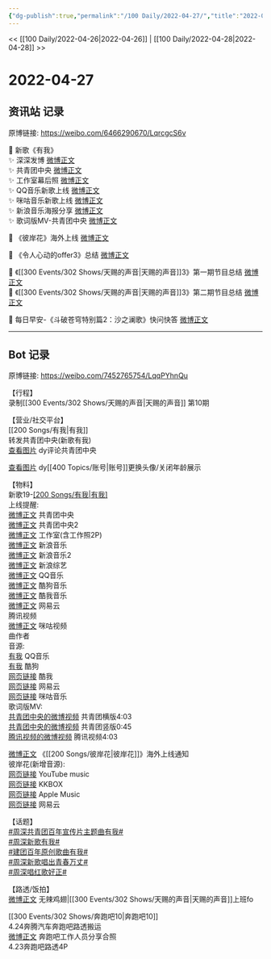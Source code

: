 ```yaml
---
{"dg-publish":true,"permalink":"/100 Daily/2022-04-27/","title":"2022-04-27","created":"2022-12-04T15:47:06.000+08:00","updated":"2023-04-11T12:46:59.067+08:00"}
---
```



<< [[100 Daily/2022-04-26\|2022-04-26]] | [[100 Daily/2022-04-28\|2022-04-28]] >>

# 2022-04-27

## 资讯站 记录

原博链接: https://weibo.com/6466290670/LqrcgcS6v

💫 新歌《有我》  
✨ 深深发博 [微博正文](https://m.weibo.cn/6466290670/4762823081857905)  
✨ 共青团中央 [微博正文](https://m.weibo.cn/6466290670/4762941494132994)  
✨ 工作室幕后照 [微博正文](https://m.weibo.cn/6466290670/4762796119560784)  
✨ QQ音乐新歌上线 [微博正文](https://m.weibo.cn/6466290670/4762792622556382)  
✨ 咪咕音乐新歌上线 [微博正文](https://m.weibo.cn/6466290670/4762814219027937)  
✨ 新浪音乐海报分享 [微博正文](https://m.weibo.cn/6466290670/4762791540427477)  
✨ 歌词版MV-共青团中央 [微博正文](https://m.weibo.cn/6466290670/4762793184069619)

💫 《彼岸花》海外上线 [微博正文](https://m.weibo.cn/6466290670/4762866530389792)

💫 《令人心动的offer3》总结 [微博正文](https://m.weibo.cn/6466290670/4762842043779435)

💫 《[[300 Events/302 Shows/天赐的声音\|天赐的声音]]3》第一期节目总结 [微博正文](https://m.weibo.cn/6466290670/4762843952713073)  
💫 《[[300 Events/302 Shows/天赐的声音\|天赐的声音]]3》第二期节目总结 [微博正文](https://m.weibo.cn/6466290670/4762886969492545)

💫 每日早安-《斗破苍穹特别篇2：沙之澜歌》快问快答 [微博正文](https://m.weibo.cn/6466290670/4762775790554122)

---
## Bot 记录

原博链接: https://weibo.com/7452765754/LqqPYhnQu

【行程】  
录制[[300 Events/302 Shows/天赐的声音\|天赐的声音]] 第10期

【营业/社交平台】  
[[200 Songs/有我\|有我]]  
[](https://m.weibo.cn/1736988591/4762822045601763) 转发共青团中央(新歌有我)  
[查看图片](https://wx4.sinaimg.cn/large/0088n2Pggy1h1oelin9zcj30hs07r74m.jpg) dy评论共青团中央

[查看图片](https://wx1.sinaimg.cn/large/0088n2Pggy1h1oellx4x8j30hs0f3t9p.jpg) dy[[400 Topics/账号\|账号]]更换头像/关闭年龄展示

【物料】  
新歌19-[[200 Songs/有我\|有我]](庆祝中国共青团成立100周年主题宣传片《共青春》主题曲)  
上线提醒:  
[微博正文](https://m.weibo.cn/3937348351/4762792182417306) 共青团中央  
[微博正文](https://m.weibo.cn/3937348351/4762924306401920) 共青团中央2  
[微博正文](https://m.weibo.cn/7478855230/4762793784377827) 工作室(含工作照2P)  
[微博正文](https://m.weibo.cn/1266269835/4762790487655990) 新浪音乐  
[微博正文](https://m.weibo.cn/1266269835/4762791434781572) 新浪音乐2  
[微博正文](https://m.weibo.cn/1878335471/4762793103853114) 新浪综艺  
[微博正文](https://m.weibo.cn/2169129705/4762790487392417) QQ音乐  
[微博正文](https://m.weibo.cn/1665103091/4762801177889380) 酷狗音乐  
[微博正文](https://m.weibo.cn/1738434147/4762870900328564) 酷我音乐  
[微博正文](https://m.weibo.cn/1721030997/4762829259016989) 网易云  
[](https://m.weibo.cn/2591595652/4762849697860177) 腾讯视频  
[微博正文](https://m.weibo.cn/1809436135/4762861963053397) 咪咕视频  
[](https://m.weibo.cn/3054593583/4762940916633310) 曲作者  
音源:  
[有我](https://weibo.cn/sinaurl?u=https%3A%2F%2Fi.y.qq.com%2Fv8%2Fplaysong.html%3Fsongid%3D353729673%26source%3Dyqq%26ADTAG%3Dhz_wb_sf%26channelId%3D10081987) QQ音乐  
[有我](https://weibo.cn/sinaurl?u=https%3A%2F%2Ft1.kugou.com%2Fsong.html%3Fid%3D2Bjdn5fzyV3) 酷狗  
[网页链接](https://weibo.cn/sinaurl?u=http%3A%2F%2Fm.kuwo.cn%2Fnewh5app%2Fplay_detail%2F218226211) 酷我  
[网页链接](https://weibo.cn/sinaurl?u=https%3A%2F%2Fmusic.163.com%2F%23%2Fsong%3Fid%3D1941629582) 网易云  
[网页链接](https://weibo.cn/sinaurl?u=http%3A%2F%2Fc.migu.cn%2F00eoZv) 咪咕音乐  
歌词版MV:  
[共青团中央的微博视频](https://video.weibo.com/show?fid=1034:4762771678756879) 共青团横版4:03  
[共青团中央的微博视频](https://video.weibo.com/show?fid=1034:4762876968370286) 共青团竖版0:45  
[腾讯视频的微博视频](https://video.weibo.com/show?fid=1034:4762848707149849) 腾讯视频4:03

[微博正文](https://m.weibo.cn/6562790546/4762804352977583) 《[[200 Songs/彼岸花\|彼岸花]]》海外上线通知  
彼岸花(新增音源):  
[网页链接](https://weibo.cn/sinaurl?u=https%3A%2F%2Fwww.youtube.com%2Fwatch%3Fv%3DrCP4pVLJeak) YouTube music  
[网页链接](https://weibo.cn/sinaurl?u=https%3A%2F%2Fwww.kkbox.com%2Ftw%2Ftc%2Fsong%2FKmXsXXP4R1boPcXkf0) KKBOX  
[网页链接](https://weibo.cn/sinaurl?u=https%3A%2F%2Fmusic.apple.com%2Ftw%2Falbum%2F%25E5%25BD%25BC%25E5%25B2%25B8%25E8%258A%25B1-%25E9%259B%25BB%25E8%25A6%2596%25E5%258A%2587-%25E5%2595%258F%25E5%25A4%25A9%25E9%258C%2584-%25E4%25B8%25BB%25E9%25A1%258C%25E6%259B%25B2-single%2F1620851236) Apple Music  
[网页链接](https://weibo.cn/sinaurl?u=https%3A%2F%2Fy.music.163.com%2Fm%2Fsong%3Fapp_version%3D8.7.35%26id%3D1941639510%26textid%3D23023%26uct%3DRnXWV%2BM9NpPOf2Fe4X6kMw%253D%253D) 网易云

【话题】  
[#周深共青团百年宣传片主题曲有我#](https://s.weibo.com/weibo?q=%23%E5%91%A8%E6%B7%B1%E5%85%B1%E9%9D%92%E5%9B%A2%E7%99%BE%E5%B9%B4%E5%AE%A3%E4%BC%A0%E7%89%87%E4%B8%BB%E9%A2%98%E6%9B%B2%E6%9C%89%E6%88%91%23)  
[#周深新歌有我#](https://s.weibo.com/weibo?q=%23%E5%91%A8%E6%B7%B1%E6%96%B0%E6%AD%8C%E6%9C%89%E6%88%91%23)  
[#建团百年原创歌曲有我#](https://s.weibo.com/weibo?q=%23%E5%BB%BA%E5%9B%A2%E7%99%BE%E5%B9%B4%E5%8E%9F%E5%88%9B%E6%AD%8C%E6%9B%B2%E6%9C%89%E6%88%91%23)  
[#周深新歌唱出青春万丈#](https://s.weibo.com/weibo?q=%23%E5%91%A8%E6%B7%B1%E6%96%B0%E6%AD%8C%E5%94%B1%E5%87%BA%E9%9D%92%E6%98%A5%E4%B8%87%E4%B8%88%23)  
[#周深唱红歌好正#](https://s.weibo.com/weibo?q=%23%E5%91%A8%E6%B7%B1%E5%94%B1%E7%BA%A2%E6%AD%8C%E5%A5%BD%E6%AD%A3%23)

【路透/饭拍】  
[微博正文](https://m.weibo.cn/7495641082/4762868862684887) 无辣鸡翅|[[300 Events/302 Shows/天赐的声音\|天赐的声音]]上班fo

[[300 Events/302 Shows/奔跑吧10\|奔跑吧10]]  
[](https://m.weibo.cn/7495641082/4762845566737077) 4.24奔腾汽车奔跑吧路透搬运  
[微博正文](https://m.weibo.cn/2060548673/4762658299184533) 奔跑吧工作人员分享合照  
[](https://m.weibo.cn/6608214493/4762842639372576) 4.23奔跑吧路透4P
